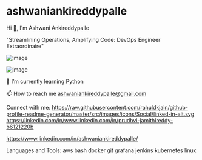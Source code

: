 # ashwaniankireddypalle

Hi 👋, I'm Ashwani Ankireddypalle

"Streamlining Operations, Amplifying Code: DevOps Engineer Extraordinaire"

![image](https://github.com/user-attachments/assets/e6f36617-8555-4dd6-9524-8c6bdf5d0708)

![image](https://github.com/user-attachments/assets/2c2bb55a-4062-4d8d-8372-9e11b243f853)


🌱 I’m currently learning Python

📫 How to reach me ashwaniankireddypalle@gmail.com

Connect with me:
https://raw.githubusercontent.com/rahuldkjain/github-profile-readme-generator/master/src/images/icons/Social/linked-in-alt.svg
https://linkedin.com/in/www.linkedin.com/in/prudhvi-jamithireddy-b6121220b

https://www.linkedin.com/in/ashwaniankireddypalle/

Languages and Tools:
aws bash docker git grafana jenkins kubernetes linux
